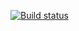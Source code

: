 [![Build status](https://ci.appveyor.com/api/projects/status/imb05ackptv93aty/branch/master?svg=true)](https://ci.appveyor.com/project/KonstaMonte/page-objects/branch/master)
